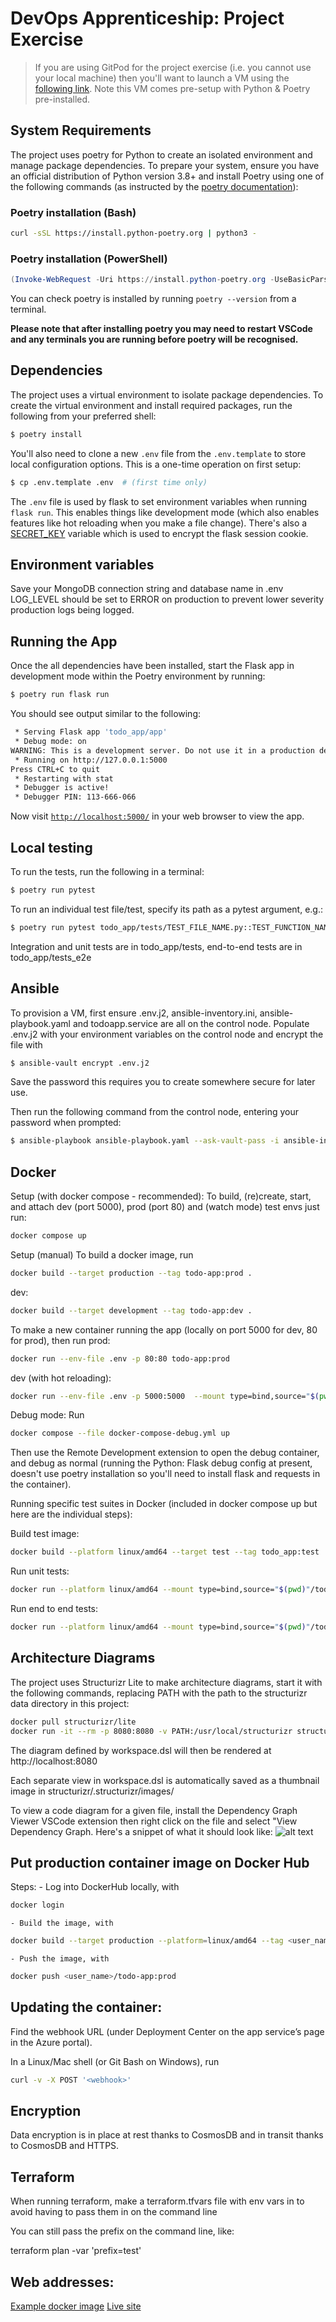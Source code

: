 # DevOps Apprenticeship: Project Exercise

> If you are using GitPod for the project exercise (i.e. you cannot use your local machine) then you'll want to launch a VM using the [following link](https://gitpod.io/#https://github.com/CorndelWithSoftwire/DevOps-Course-Starter). Note this VM comes pre-setup with Python & Poetry pre-installed.

## System Requirements

The project uses poetry for Python to create an isolated environment and manage package dependencies. To prepare your system, ensure you have an official distribution of Python version 3.8+ and install Poetry using one of the following commands (as instructed by the [poetry documentation](https://python-poetry.org/docs/#system-requirements)):

### Poetry installation (Bash)

```bash
curl -sSL https://install.python-poetry.org | python3 -
```

### Poetry installation (PowerShell)

```powershell
(Invoke-WebRequest -Uri https://install.python-poetry.org -UseBasicParsing).Content | py -
```

You can check poetry is installed by running `poetry --version` from a terminal.

**Please note that after installing poetry you may need to restart VSCode and any terminals you are running before poetry will be recognised.**

## Dependencies

The project uses a virtual environment to isolate package dependencies. To create the virtual environment and install required packages, run the following from your preferred shell:

```bash
$ poetry install
```

You'll also need to clone a new `.env` file from the `.env.template` to store local configuration options. This is a one-time operation on first setup:

```bash
$ cp .env.template .env  # (first time only)
```

The `.env` file is used by flask to set environment variables when running `flask run`. This enables things like development mode (which also enables features like hot reloading when you make a file change). There's also a [SECRET_KEY](https://flask.palletsprojects.com/en/2.3.x/config/#SECRET_KEY) variable which is used to encrypt the flask session cookie.

## Environment variables

Save your MongoDB connection string and database name in .env
LOG_LEVEL should be set to ERROR on production to prevent lower severity production logs being logged.

## Running the App

Once the all dependencies have been installed, start the Flask app in development mode within the Poetry environment by running:

```bash
$ poetry run flask run
```

You should see output similar to the following:

```bash
 * Serving Flask app 'todo_app/app'
 * Debug mode: on
WARNING: This is a development server. Do not use it in a production deployment. Use a production WSGI server instead.
 * Running on http://127.0.0.1:5000
Press CTRL+C to quit
 * Restarting with stat
 * Debugger is active!
 * Debugger PIN: 113-666-066
```

Now visit [`http://localhost:5000/`](http://localhost:5000/) in your web browser to view the app.

## Local testing

To run the tests, run the following in a terminal:

```bash
$ poetry run pytest
```

To run an individual test file/test, specify its path as a pytest argument, e.g.:

```bash
$ poetry run pytest todo_app/tests/TEST_FILE_NAME.py::TEST_FUNCTION_NAME
```

Integration and unit tests are in todo_app/tests, end-to-end tests are in todo_app/tests_e2e

## Ansible

To provision a VM, first ensure .env.j2, ansible-inventory.ini, ansible-playbook.yaml and todoapp.service are all on the control node. Populate .env.j2 with your environment variables on the control node and encrypt the file with

```bash
$ ansible-vault encrypt .env.j2
```

Save the password this requires you to create somewhere secure for later use.

Then run the following command from the control node, entering your password when prompted:

```bash
$ ansible-playbook ansible-playbook.yaml --ask-vault-pass -i ansible-inventory.ini
```

## Docker

Setup (with docker compose - recommended):
To build, (re)create, start, and attach dev (port 5000), prod (port 80) and (watch mode) test envs just run:

```bash
docker compose up
```

Setup (manual)
To build a docker image, run

```bash
docker build --target production --tag todo-app:prod .
```

dev:

```bash
docker build --target development --tag todo-app:dev .
```

To make a new container running the app (locally on port 5000 for dev, 80 for prod), then run
prod:

```bash
docker run --env-file .env -p 80:80 todo-app:prod
```

dev (with hot reloading):

```bash
docker run --env-file .env -p 5000:5000  --mount type=bind,source="$(pwd)"/todo_app,target=/todo_app todo-app:dev
```

Debug mode:
Run

```bash
docker compose --file docker-compose-debug.yml up
```

Then use the Remote Development extension to open the debug container, and debug as normal (running the Python: Flask debug config at present, doesn't use poetry installation so you'll need to install flask and requests in the container).

Running specific test suites in Docker (included in docker compose up but here are the individual steps):

Build test image:

```bash
docker build --platform linux/amd64 --target test --tag todo_app:test .
```

Run unit tests:

```bash
docker run --platform linux/amd64 --mount type=bind,source="$(pwd)"/todo_app,target=/todo_app todo_app:test todo_app/tests
```

Run end to end tests:

```bash
docker run --platform linux/amd64 --mount type=bind,source="$(pwd)"/todo_app,target=/todo_app --env-file .env todo_app:test todo_app/tests_e2e
```

## Architecture Diagrams

The project uses Structurizr Lite to make architecture diagrams, start it with the following commands, replacing PATH with the path to the structurizr data directory in this project:

```bash
docker pull structurizr/lite
docker run -it --rm -p 8080:8080 -v PATH:/usr/local/structurizr structurizr/lite
```

The diagram defined by workspace.dsl will then be rendered at http://localhost:8080

Each separate view in workspace.dsl is automatically saved as a thumbnail image in structurizr/.structurizr/images/

To view a code diagram for a given file, install the Dependency Graph Viewer VSCode extension then right click on the file and select "View Dependency Graph. Here's a snippet of what it should look like:
![alt text](example_dependency_graph_snippet.png)

## Put production container image on Docker Hub

Steps: - Log into DockerHub locally, with

```bash
docker login
```

    - Build the image, with

```bash
docker build --target production --platform=linux/amd64 --tag <user_name>/todo-app:prod .
```

    - Push the image, with

```bash
docker push <user_name>/todo-app:prod
```

## Updating the container:

Find the webhook URL (under Deployment Center on the app service’s page in the Azure portal).

In a Linux/Mac shell (or Git Bash on Windows), run

```bash
curl -v -X POST '<webhook>'
```

## Encryption

Data encryption is in place at rest thanks to CosmosDB and in transit thanks to CosmosDB and HTTPS.

## Terraform

When running terraform, make a terraform.tfvars file with env vars in to avoid having to pass them in on the command line

You can still pass the prefix on the command line, like:

terraform plan -var 'prefix=test'

## Web addresses:

[Example docker image](hub.docker.com/r/natdeanlewissoftwire/todo-app/tags)
[Live site](wicrosofttodo.azurewebsites.net)
